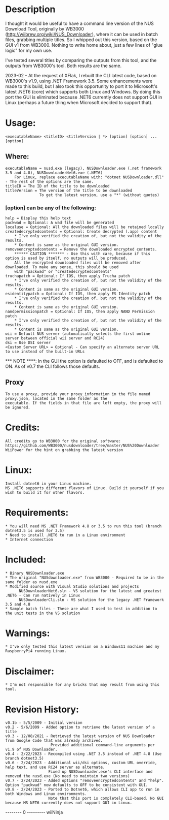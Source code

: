 # Description

I thought it would be useful to have a command line version of the NUS Download Tool, originally by 
WB3000 (http://wiibrew.org/wiki/NUS_Downloader), where it can be used in batch files, grabbing multiple titles. 
So I whipped out this version, based on the GUI v1 from WB3000. Nothing to write home about, just a few lines of
"glue logic" for my own use.

I've tested several titles by comparing the outputs from this tool, and the outputs from WB3000's tool. 
Both results are the same.

2023-02 - At the request of XFlak, I rebuilt the CLI latest code, based on WB3000's v1.9, using .NET Framework 3.5. 
   Some enhancements were made to this build, but I also took this opportunity to port it to Microsoft's latest
   .NET6 (core) which supports both Linux and Windows. By doing this port the GUI is eliminated because .NET6 currently
   does not support GUI in Linux (perhaps a future thing when Microsoft decided to support that).

# Usage: 
    <executableName> <titleID> <titleVersion | *> [option] [option] ... [option]

## Where: 
    executableName = nusd.exe (legacy), NUSDownloader.exe (.net framework 3.5 and 4.8), NUSDownloaderNet6.exe (.NET6)
        For Linux, replace executableName with: "dotnet NUSDownloader.dll" - The rest of the options are the same.
    titleID = The ID of the title to be downloaded
    titleVersion = The version of the title to be downloaded
                   To get the latest version, use a "*" (without quotes)
### [option] can be any of the following:
    help = Display this help text
    packwad = Optional: A wad file will be generated
    localuse = Optional: All the downloaded files will be retained locally
    createdecryptedcontents = Optional: Create decrypted (.app) content
        * I've only verified the creation of, but not the validity of the results. 
        * Content is same as the original GUI version.
    removeencryptedcontents = Remove the downloaded encrypted contents.
        ****** CAUTION ******* - Use this with care, because if this option is used by itself, no outputs will be produced.
        All the encrypted downloaded files will be removed after downloaded. To make any sense, this should be used 
        with "packwad" or "createdecryptedcontents"
    truchapatch = Optional: If IOS, then apply Trucha patch
        * I've only verified the creation of, but not the validity of the results. 
        * Content is same as the original GUI version.
    esidentitypatch = Optional: If IOS, then apply ES Identity patch
        * I've only verified the creation of, but not the validity of the results.
        * Content is same as the original GUI version.
    nandpermissionpatch = Optional: If IOS, then apply NAND Permission patch
        * I've only verified the creation of, but not the validity of the results.
        * Content is same as the original GUI version.
    wii = Default NUS server (automatically selects the first online server between official wii server and RC24)
    dsi = Use DSI server
    <Custom Server URL> = Optional - Can specify an alternate server URL to use instead of the built-in URLs

*** NOTE ****: In the GUI the option <packwad> is defaulted to OFF, and <localuse> is defaulted to ON. As of v0.7 
    the CLI follows those defaults.
## Proxy
    To use a proxy, provide your proxy information in the file named proxy.json, located in the same folder as the
    executable. If the fields in that file are left empty, the proxy will be ignored.

# Credits:
    All credits go to WB3000 for the original software: https://github.com/WB3000/nusdownloader/tree/master/NUS%20Downloader
    WiiPower for the hint on grabbing the latest version

# Linux:
    Install dotnet6 in your Linux machine.
    MS .NET6 supports different flavors of Linux. Build it yourself if you wish to build it for other flavors.

# Requirements:
    * You will need MS .NET Framework 4.8 or 3.5 to run this tool (branch dotnet3.5 is used for 3.5)
    * Need to install .NET6 to run in a Linux environment
    * Internet connection

# Included:
    * Binary NUSDownloader.exe
    * The original "NUSdownloader.exe" from WB3000 - Required to be in the same folder as nusd.exe
    * Modified source with Visual Studio solutions and projects
          NUSDownloaderNet6.sln - VS solution for the latest and greatest .NET6 - Can run natively in Linux
          NUSDownloaderCli.sln - VS solution for the legacy .NET Framework 3.5 and 4.8
    * Sample batch files - These are what I used to test in addition to the unit tests in the VS solution

# Warnings:
    * I've only tested this latest version on a Windows11 machine and my RaspberryPi4 running Linux.

# Disclaimer:
    * I'm not responsible for any bricks that may result from using this tool.

# Revision History:
    v0.1b - 5/5/2009 - Initial version
    v0.2 - 5/6/2009 - Added option to retrieve the latest version of a title
    v0.3 - 12/08/2021 - Retrieved the latest version of NUS Downloader from Google Code that was already archived.
                        Provided additional command-line arguments per v1.9 of NUS Downloader.
    v0.4 - 2/22/2023 - Recompiled using .NET 3.5 instead of .NET 4.8 (Use branch dotnet3.5)
    v0.6 - 2/24/2023 - Additional wii/dsi options, custom URL override, help text, and use RC24 server as alternate.
                       Fixed up NUSDownloader.exe's CLI interface and removed the nusd.exe (No need to maintain two versions)
    v0.7 - 2/24/2023 - Added options "removeencryptedcontents" and "help". Option "packwad" now defaults to OFF to be consistent with GUI.
    v0.8 - 2/24/2023 - Ported to Dotnet6, which allows CLI app to run in both Windows and Linux environments. 
                       Note that this port is completely CLI-based. No GUI because MS NET6 currently does not support GUI in Linux.

-------- 0 ---------
wiiNinja
